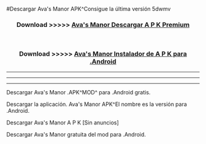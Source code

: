 #Descargar Ava's Manor  APK^Consigue la última versión 5dwmv



<div align="center">
<h3>Download >>>>> <a href="https://es-sites.web.app/?es= Ava's Manor ">Ava's Manor  Descargar A P K Premium</a></h3><br>

<h3>Download >>>>> <a href="https://es-sites.web.app/?es= Ava's Manor ">Ava's Manor  Instalador de A P K para .Android</a></h3>
</div>


----------------------------------------------------------

----------------------------------------------------------

----------------------------------------------------------

Descargar Ava's Manor  .APK^MOD^ para .Android gratis.

Descargar la aplicación. Ava's Manor  APK^El nombre es la versión para .Android.

Descargar Ava's Manor  A P K [Sin anuncios]

Descargar Ava's Manor  gratuita del mod para .Android.